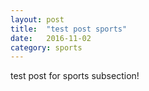 ```yaml
---
layout: post
title:  "test post sports"
date:   2016-11-02
category: sports
---
```


test post for sports subsection!